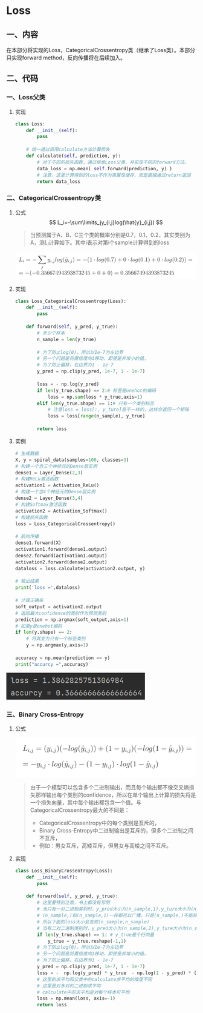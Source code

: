 # Loss

## 一、内容

在本部分将实现的Loss，CategoricalCrossentropy类（继承了Loss类）。本部分只实现forward method，反向传播将在后续加入。

## 二、代码

### 一、Loss父类

  1. 实现

     ```python
     class Loss:
         def __init__(self):
             pass
     
         # 统一通过调用calculate方法计算损失
         def calculate(self, prediction, y):
             # 对于不同的损失函数，通过继承Loss父类，并实现不同的forward方法。
             data_loss = np.mean( self.forward(prediction, y) )
             # 注意，这里计算得到的loss不作为类属性储存，而是直接通过return返回
             return data_loss
     ```

### 二、CategoricalCrossentropy类

  1. 公式
     $$
     L_i=-\sum\limits_jy_{i,j}log(\hat{y}_{i,j})
     $$

     > 当预测属于A、B、C三个类的概率分别是0.7，0.1、0.2，其实类别为A，测$L_i$计算如下。其中i表示对第i个sample计算得到的loss

     ![](https://raw.githubusercontent.com/HX-1234/NoteImage/main/202308072055997.png)

  2. 实现

     ```python
     class Loss_CategoricalCrossentropy(Loss):
         def __init__(self):
             pass
     
         def forward(self, y_pred, y_true):
             # 多少个样本
             n_sample = len(y_true)
     
             # 为了防止log(0)，所以以1e-7为左边界
             # 另一个问题是将置信度向1移动，即使是非常小的值，
             # 为了防止偏移，右边界为1 - 1e-7
             y_pred = np.clip(y_pred, 1e-7, 1 - 1e-7)
     
             loss = - np.log(y_pred)
             if len(y_true.shape) == 2:# 标签是onehot的编码
                 loss = np.sum(loss * y_true,axis=1)
             elif len(y_true.shape) == 1:# 只有一个类别标签
                 # 注意loss = loss[:, y_ture]是不一样的，这样会返回一个矩阵
                 loss = loss[range(n_sample), y_true]
     
             return loss
     ```

  3. 实例

     ```python
     # 生成数据
     X, y = spiral_data(samples=100, classes=3)
     # 构建一个含三个神经元的Dense层实例
     dense1 = Layer_Dense(2,3)
     # 构建ReLu激活函数
     activation1 = Activation_ReLu()
     # 构建一个含4个神经元的Dense层实例
     dense2 = Layer_Dense(3,4)
     # 构建Softmax激活函数
     activation2 = Activation_Softmax()
     # 构建损失函数
     loss = Loss_CategoricalCrossentropy()
     
     # 前向传播
     dense1.forward(X)
     activation1.forward(dense1.output)
     dense2.forward(activation1.output)
     activation2.forward(dense2.output)
     dataloss = loss.calculate(activation2.output, y)
     
     # 输出结果
     print('loss =',dataloss)
     
     # 计算正确率
     soft_output = activation2.output
     # 返回最大confidence的类别作为预测类别
     prediction = np.argmax(soft_output,axis=1)
     # 如果y是onehot编码
     if len(y.shape) == 2:
         # 将其变为只有一个标签类别
         y = np.argmax(y,axis=1)
     
     accuracy = np.mean(prediction == y)
     print("accurcy =",accuracy)
     ```

![image-20230807220820346](https://raw.githubusercontent.com/HX-1234/NoteImage/main/202308072208379.png)

### 三、Binary Cross-Entropy

  1. 公式

     ![image-20230808225158008](https://raw.githubusercontent.com/HX-1234/NoteImage/main/202308082251060.png)

     > 由于一个模型可以包含多个二进制输出，而且每个输出都不像交叉熵损失那样输出每个类别的confidence，所以在单个输出上计算的损失将是一个损失向量，其中每个输出都包含一个值。与CategoricalCrossentropy最大的不同是：
     >
     > * CategoricalCrossentropy中的每个类别是互斥的，
     > * Binary Cross-Entropy中二进制输出是互斥的，但多个二进制之间不互斥，
     > * 例如：男女互斥，高矮互斥，但男女与高矮之间不互斥。

  2. 实现

     ```py
     class Loss_BinaryCrossentropy(Loss):
         def __init__(self):
             pass
     
         def forward(self, y_pred, y_true):
             # 这里要特别注意，书上都没有写明
             # 当只有一对二进制类别时，y_pred大小为(n_sample,1),y_ture大小为(n_sample,)
             # (n_sample,)和(n_sample,1)一样都可以广播，只是(n_sample,)不能转置
             # 所以下面的loss大小会变成(n_sample,n_sample)
             # 当有二对二进制类别时，y_pred大小为(n_sample,2),y_ture大小为(n_sample,2)
             if len(y_true.shape) == 1: # y_true是个行向量
                 y_true = y_true.reshape(-1,1)
             # 为了防止log(0)，所以以1e-7为左边界
             # 另一个问题是将置信度向1移动，即使是非常小的值，
             # 为了防止偏移，右边界为1 - 1e-7
             y_pred = np.clip(y_pred, 1e-7, 1 - 1e-7)
             loss = -  np.log(y_pred) * y_true  - np.log(1 - y_pred) * (1 - y_true)
             # 这里的求平均和父类中的calculate求平均的维度不同
             # 这里是对多对的二进制求平均
             # calculate中的求平均是对每个样本可平均
             loss = np.mean(loss, axis=-1)
             return loss
     ```





